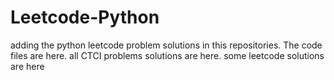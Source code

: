 # Leetcode-Python
adding the python leetcode problem solutions in this repositories. 
The code files are here.
all CTCI problems solutions are here.
some leetcode solutions are here






































































































































































